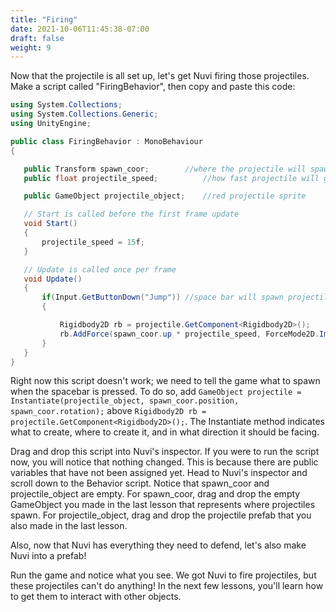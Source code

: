 ```yaml
---
title: "Firing"
date: 2021-10-06T11:45:38-07:00
draft: false
weight: 9
---
```


Now that the projectile is all set up, let's get Nuvi firing those projectiles. Make a script called "FiringBehavior", then copy and paste this code:

```csharp
using System.Collections;
using System.Collections.Generic;
using UnityEngine;

public class FiringBehavior : MonoBehaviour
{

   public Transform spawn_coor;        //where the projectile will spawn
   public float projectile_speed;          //how fast projectile will go

   public GameObject projectile_object;    //red projectile sprite

   // Start is called before the first frame update
   void Start()
   {
       projectile_speed = 15f;
   }      

   // Update is called once per frame
   void Update()
   {
       if(Input.GetButtonDown("Jump")) //space bar will spawn projectile
       {

           Rigidbody2D rb = projectile.GetComponent<Rigidbody2D>();
           rb.AddForce(spawn_coor.up * projectile_speed, ForceMode2D.Impulse); //makes projectile move
       }
   }
}
```

Right now this script doesn't work; we need to tell the game what to spawn when the spacebar is pressed. To do so, add `GameObject projectile = Instantiate(projectile_object, spawn_coor.position, spawn_coor.rotation);` above `Rigidbody2D rb = projectile.GetComponent<Rigidbody2D>();`. The Instantiate method indicates what to create, where to create it, and in what direction it should be facing.

Drag and drop this script into Nuvi's inspector. If you were to run the script now, you will notice that nothing changed. This is because there are public variables that have not been assigned yet.
Head to Nuvi's inspector and scroll down to the Behavior script. Notice that spawn_coor and projectile_object are empty. For spawn_coor, drag and drop the empty GameObject you made in the last lesson that represents where projectiles spawn. For projectile_object, drag and drop the projectile prefab that you also made in the last lesson.

Also, now that Nuvi has everything they need to defend, let's also make Nuvi into a prefab!

Run the game and notice what you see. We got Nuvi to fire projectiles, but these projectiles can't do anything! In the next few lessons, you'll learn how to get them to interact with other objects.
